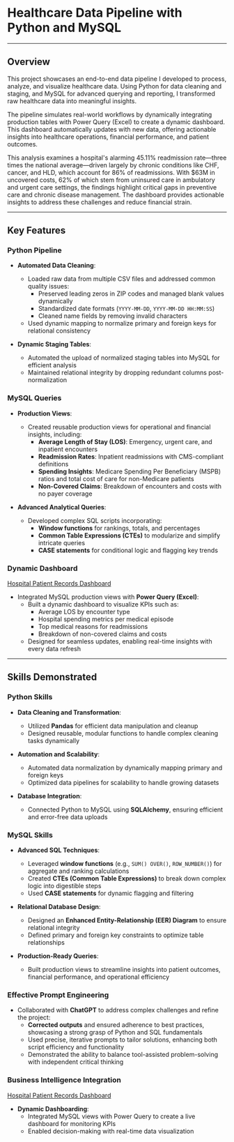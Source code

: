 # **Healthcare Data Pipeline with Python and MySQL**

---

## **Overview**

This project showcases an end-to-end data pipeline I developed to process, analyze, and visualize healthcare data. Using Python for data cleaning and staging, and MySQL for advanced querying and reporting, I transformed raw healthcare data into meaningful insights.

The pipeline simulates real-world workflows by dynamically integrating production tables with Power Query (Excel) to create a dynamic dashboard. This dashboard automatically updates with new data, offering actionable insights into healthcare operations, financial performance, and patient outcomes.

This analysis examines a hospital's alarming 45.11% readmission rate—three times the national average—driven largely by chronic conditions like CHF, cancer, and HLD, which account for 86% of readmissions. With $63M in uncovered costs, 62% of which stem from uninsured care in ambulatory and urgent care settings, the findings highlight critical gaps in preventive care and chronic disease management. The dashboard provides actionable insights to address these challenges and reduce financial strain.

---

## **Key Features**

### **Python Pipeline**
- **Automated Data Cleaning**:
  - Loaded raw data from multiple CSV files and addressed common quality issues:
    - Preserved leading zeros in ZIP codes and managed blank values dynamically
    - Standardized date formats (`YYYY-MM-DD`, `YYYY-MM-DD HH:MM:SS`)
    - Cleaned name fields by removing invalid characters
  - Used dynamic mapping to normalize primary and foreign keys for relational consistency

- **Dynamic Staging Tables**:
  - Automated the upload of normalized staging tables into MySQL for efficient analysis
  - Maintained relational integrity by dropping redundant columns post-normalization

### **MySQL Queries**
- **Production Views**:
  - Created reusable production views for operational and financial insights, including:
    - **Average Length of Stay (LOS)**: Emergency, urgent care, and inpatient encounters
    - **Readmission Rates**: Inpatient readmissions with CMS-compliant definitions
    - **Spending Insights**: Medicare Spending Per Beneficiary (MSPB) ratios and total cost of care for non-Medicare patients
    - **Non-Covered Claims**: Breakdown of encounters and costs with no payer coverage

- **Advanced Analytical Queries**:
  - Developed complex SQL scripts incorporating:
    - **Window functions** for rankings, totals, and percentages
    - **Common Table Expressions (CTEs)** to modularize and simplify intricate queries
    - **CASE statements** for conditional logic and flagging key trends

### **Dynamic Dashboard**
[Hospital Patient Records Dashboard](https://1drv.ms/x/c/70cd84e1433785ef/EUt9L2Lk1XFAt9IdHCCzQaUBkeq9eiqMu2Fat3iB4FjXbA?e=EiqkZF) 
- Integrated MySQL production views with **Power Query (Excel)**:
  - Built a dynamic dashboard to visualize KPIs such as:
    - Average LOS by encounter type
    - Hospital spending metrics per medical episode
    - Top medical reasons for readmissions
    - Breakdown of non-covered claims and costs
  - Designed for seamless updates, enabling real-time insights with every data refresh

---

## **Skills Demonstrated**

### **Python Skills**
- **Data Cleaning and Transformation**:
  - Utilized **Pandas** for efficient data manipulation and cleanup
  - Designed reusable, modular functions to handle complex cleaning tasks dynamically

- **Automation and Scalability**:
  - Automated data normalization by dynamically mapping primary and foreign keys
  - Optimized data pipelines for scalability to handle growing datasets

- **Database Integration**:
  - Connected Python to MySQL using **SQLAlchemy**, ensuring efficient and error-free data uploads

### **MySQL Skills**
- **Advanced SQL Techniques**:
  - Leveraged **window functions** (e.g., `SUM() OVER()`, `ROW_NUMBER()`) for aggregate and ranking calculations
  - Created **CTEs (Common Table Expressions)** to break down complex logic into digestible steps
  - Used **CASE statements** for dynamic flagging and filtering

- **Relational Database Design**:
  - Designed an **Enhanced Entity-Relationship (EER) Diagram** to ensure relational integrity
  - Defined primary and foreign key constraints to optimize table relationships

- **Production-Ready Queries**:
  - Built production views to streamline insights into patient outcomes, financial performance, and operational efficiency

### **Effective Prompt Engineering**
- Collaborated with **ChatGPT** to address complex challenges and refine the project:
  - **Corrected outputs** and ensured adherence to best practices, showcasing a strong grasp of Python and SQL fundamentals
  - Used precise, iterative prompts to tailor solutions, enhancing both script efficiency and functionality
  - Demonstrated the ability to balance tool-assisted problem-solving with independent critical thinking

### **Business Intelligence Integration**
[Hospital Patient Records Dashboard](https://1drv.ms/x/c/70cd84e1433785ef/EUt9L2Lk1XFAt9IdHCCzQaUBkeq9eiqMu2Fat3iB4FjXbA?e=EiqkZF)
- **Dynamic Dashboarding**:
  - Integrated MySQL views with Power Query to create a live dashboard for monitoring KPIs
  - Enabled decision-making with real-time data visualization
